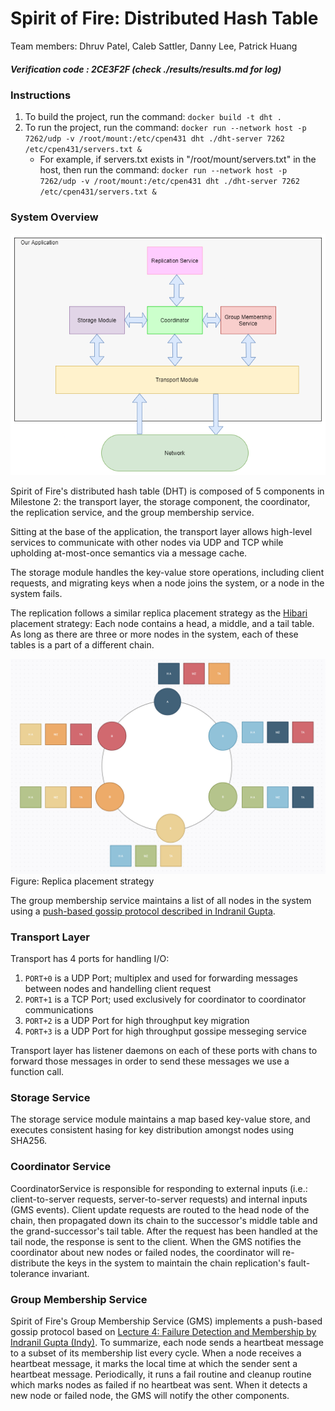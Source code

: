 # Spirit of Fire: Distributed Hash Table
Team members: Dhruv Patel, Caleb Sattler, Danny Lee, Patrick Huang

##### Verification code : 2CE3F2F (check ./results/results.md for log)

### Instructions
1. To build the project, run the command: `docker build -t dht .`
2. To run the project, run the command: `docker run --network host -p 7262/udp -v /root/mount:/etc/cpen431 dht ./dht-server 7262 /etc/cpen431/servers.txt &`
    - For example, if servers.txt exists in "/root/mount/servers.txt" in the host, then run the command: `docker run --network host -p 7262/udp -v /root/mount:/etc/cpen431 dht ./dht-server 7262 /etc/cpen431/servers.txt &`

### System Overview
![Basic system architecture](images/M2_Arch.png)

Spirit of Fire's distributed hash table (DHT) is composed of 5 components in Milestone 2: the transport layer, the storage component, the coordinator, the replication service, and the group membership service.

Sitting at the base of the application, the transport layer allows high-level services to communicate with other nodes via UDP and TCP while upholding at-most-once semantics via a message cache.

The storage module handles the key-value store operations, including client requests, and migrating keys when a node joins the system, or a node in the system fails. 

The replication follows a similar replica placement strategy as the [Hibari](http://www.snookles.com/scott/publications/erlang2010-slf.pdf) placement strategy: Each node contains a head, a middle, and a tail table.
As long as there are three or more nodes in the system, each of these tables is a part of a different chain.

![alt text](images/hibari.png)
Figure: Replica placement strategy

The group membership service maintains a list of all nodes in the system using a [push-based gossip protocol described in Indranil Gupta](https://courses.engr.illinois.edu/cs425/fa2014/L4.fa14.pdf). 

### Transport Layer
Transport has 4 ports for handling I/O:
1. ````PORT+0```` is a UDP Port; multiplex and used for forwarding messages between nodes and handelling client request 
2. ````PORT+1```` is a TCP Port; used exclusively for coordinator to coordinator communications
3. ````PORT+2````  is a UDP Port for high throughput key migration 
4. ````PORT+3````  is a UDP Port for high throughput gossipe messeging service 

Transport layer has listener daemons on each of these ports with chans to forward those messages in order to send these messages we use a function call.

### Storage Service
The storage service module maintains a map based key-value store, and executes consistent hasing for key distribution amongst nodes using SHA256.

### Coordinator Service
CoordinatorService is responsible for responding to external inputs (i.e.: client-to-server requests, server-to-server requests) and internal inputs (GMS events). Client update requests are routed to the head node of the chain, then propagated down its chain to the successor's middle table and the grand-successor's tail table. After the request has been handled at the tail node, the response is sent to the client. When the GMS notifies the coordinator about new nodes or failed nodes, the coordinator will re-distribute the keys in the system to maintain the chain replication's fault-tolerance invariant.

### Group Membership Service
Spirit of Fire's Group Membership Service (GMS) implements a push-based gossip protocol based on [Lecture 4: Failure Detection and Membership by Indranil Gupta (Indy)](https://courses.engr.illinois.edu/cs425/fa2014/L4.fa14.pdf). To summarize, each node sends a heartbeat message to a subset of its membership list every cycle. When a node receives a heartbeat message, it marks the local time at which the sender sent a heartbeat message. Periodically, it runs a fail routine and cleanup routine which marks nodes as failed if no heartbeat was sent. When it detects a new node or failed node, the GMS will notify the other components.

